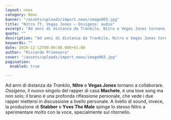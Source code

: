 ```yaml
---
layout: news
category: News
banner: "/assets/uploads/import.news/image003.jpg"
title: "Nitro ft. Vegas Jones – Ossigeno: audio"
excerpt: "Ad anni di distanza da Trankilo, Nitro e Vegas Jones tornano a collaborare. Ossigeno, il nuovo singolo del rapper di casa Machete, è una love song ma non solo; il brano è una profonda riflessione personale, che vede i due rapper mettersi in discussione a livello personale. A livello di sound, invece, la produzione di [&hellip"
quote: ""
description: "Ad anni di distanza da Trankilo, Nitro e Vegas Jones tornano a collaborare. Ossigeno, il nuovo singolo del rapper di casa Machete, è una love song ma non solo; il brano è una profonda riflessione personale, che vede i due rapper mettersi in discussione a livello personale. A livello di sound, invece, la produzione di [&hellip"
keywords: ""
date: 2020-12-12T00:00:00.000+01:00
author: "Riccardo Primavera"
cover: "/assets/uploads/import.news/image003.jpg"
pagination:
  enabled: true

---
```


Ad anni di distanza da _Trankilo_, **Nitro** e **Vegas Jones** tornano a collaborare. _Ossigeno_, il nuovo singolo del rapper di casa **Machete**, è una love song ma non solo; il brano è una profonda riflessione personale, che vede i due rapper mettersi in discussione a livello personale. A livello di sound, invece, la produzione di **Stabber** e **Yves The Male** spinge lo stesso Nitro a sperimentare molto con la voce, specialmente sul ritornello.
